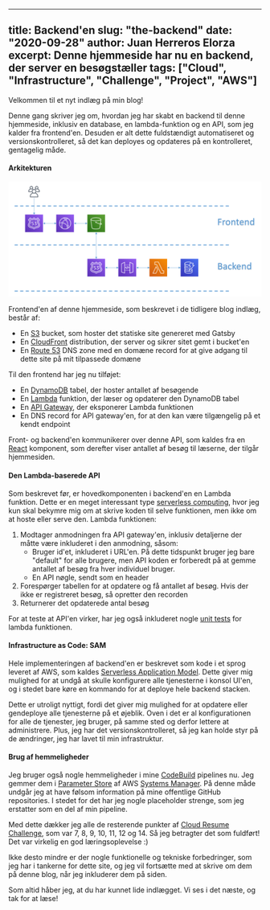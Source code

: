 
---
title: Backend'en
slug: "the-backend"
date: "2020-09-28"
author: Juan Herreros Elorza
excerpt: Denne hjemmeside har nu en backend, der server en besøgstæller
tags: ["Cloud", "Infrastructure", "Challenge", "Project", "AWS"]
---

Velkommen til et nyt indlæg på min blog!

Denne gang skriver jeg om, hvordan jeg har skabt en backend til denne hjemmeside, inklusiv en database, en lambda-funktion og en API, som jeg kalder fra frontend'en.
Desuden er alt dette fuldstændigt automatiseret og versionskontrolleret, så det kan deployes og opdateres på en kontrolleret, gentagelig måde.

#### Arkitekturen

![Billede](/arch.png)

Frontend'en af denne hjemmeside, som beskrevet i de tidligere blog indlæg, består af:
- En [S3](https://aws.amazon.com/s3/) bucket, som hoster det statiske site genereret med Gatsby
- En [CloudFront](https://aws.amazon.com/cloudfront/) distribution, der server og sikrer sitet gemt i bucket'en
- En [Route 53](https://aws.amazon.com/route53/) DNS zone med en domæne record for at give adgang til dette site på mit tilpassede domæne

Til den frontend har jeg nu tilføjet:
- En [DynamoDB](https://aws.amazon.com/dynamodb/) tabel, der hoster antallet af besøgende
- En [Lambda](https://aws.amazon.com/lambda/) funktion, der læser og opdaterer den DynamoDB tabel
- En [API Gateway](https://aws.amazon.com/api-gateway/), der eksponerer Lambda funktionen
- En DNS record for API gateway'en, for at den kan være tilgængelig på et kendt endpoint

Front- og backend'en kommunikerer over denne API, som kaldes fra en [React](https://reactjs.org/) komponent, som derefter viser antallet af besøg til læserne, der tilgår hjemmesiden.

#### Den Lambda-baserede API

Som beskrevet før, er hovedkomponenten i backend'en en Lambda funktion. Dette er en meget interessant type [serverless computing](https://en.wikipedia.org/wiki/Serverless_computing), hvor jeg kun skal bekymre mig om at skrive koden til selve funktionen, men ikke om at hoste eller serve den. Lambda funktionen:
1. Modtager anmodningen fra API gateway'en, inklusiv detaljerne der måtte være inkluderet i den anmodning, såsom:
    - Bruger id'et, inkluderet i URL'en. På dette tidspunkt bruger jeg bare "default" for alle brugere, men API koden er forberedt på at gemme antallet af besøg fra hver individuel bruger.
    - En API nøgle, sendt som en header
1. Forespørger tabellen for at opdatere og få antallet af besøg. Hvis der ikke er registreret besøg, så opretter den recorden
1. Returnerer det opdaterede antal besøg

For at teste at API'en virker, har jeg også inkluderet nogle [unit tests](https://en.wikipedia.org/wiki/Unit_testing) for lambda funktionen.

#### Infrastructure as Code: SAM

Hele implementeringen af backend'en er beskrevet som kode i et sprog leveret af AWS, som kaldes [Serverless Application Model](https://aws.amazon.com/serverless/sam/).
Dette giver mig mulighed for at undgå at skulle konfigurere alle tjenesterne i konsol UI'en, og i stedet bare køre en kommando for at deploye hele backend stacken.

Dette er utroligt nyttigt, fordi det giver mig mulighed for at opdatere eller gendeploye alle tjenesterne på et øjeblik. Oven i det er al konfigurationen for alle de tjenester, jeg bruger, på samme sted og derfor lettere at administrere. Plus, jeg har det versionskontrolleret, så jeg kan holde styr på de ændringer, jeg har lavet til min infrastruktur.

#### Brug af hemmeligheder

Jeg bruger også nogle hemmeligheder i mine [CodeBuild](https://aws.amazon.com/codebuild/) pipelines nu. Jeg gemmer dem i [Parameter Store](https://docs.aws.amazon.com/systems-manager/latest/userguide/systems-manager-parameter-store.html) af AWS [Systems Manager](https://aws.amazon.com/systems-manager/). På denne måde undgår jeg at have følsom information på mine offentlige GitHub repositories. I stedet for det har jeg nogle placeholder strenge, som jeg erstatter som en del af min pipeline.

Med dette dækker jeg alle de resterende punkter af [Cloud Resume Challenge](https://cloudresumechallenge.dev/instructions/), som var 7, 8, 9, 10, 11, 12 og 14. Så jeg betragter det som fuldført! Det var virkelig en god læringsoplevelse :)

Ikke desto mindre er der nogle funktionelle og tekniske forbedringer, som jeg har i tankerne for dette site, og jeg vil fortsætte med at skrive om dem på denne blog, når jeg inkluderer dem på siden.

Som altid håber jeg, at du har kunnet lide indlægget. Vi ses i det næste, og tak for at læse!
